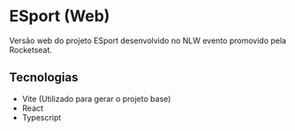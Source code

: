 # ESport (Web)

Versão web do projeto ESport desenvolvido no NLW evento promovido pela Rocketseat.

## Tecnologias

- Vite (Utilizado para gerar o projeto base)
- React
- Typescript

